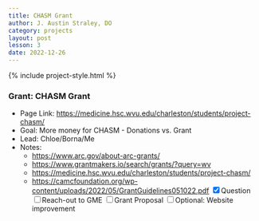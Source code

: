 ```yaml
---
title: CHASM Grant
author: J. Austin Straley, DO
category: projects
layout: post
lesson: 3
date: 2022-12-26
---
```


{% include project-style.html %}

### Grant: CHASM Grant
- Page Link: https://medicine.hsc.wvu.edu/charleston/students/project-chasm/
- Goal: More money for CHASM - Donations vs. Grant
- Lead: Chloe/Borna/Me
- Notes:
    - https://www.arc.gov/about-arc-grants/
    - https://www.grantmakers.io/search/grants/?query=wv
    - https://medicine.hsc.wvu.edu/charleston/students/project-chasm/
    - https://camcfoundation.org/wp-content/uploads/2022/05/GrantGuidelines051022.pdf
<label class="form-control"><input type="checkbox" name="checkbox-checked" checked/>Question</label>
<label class="form-control"><input type="checkbox" name="checkbox"/>Reach-out to GME</label>
<label class="form-control"><input type="checkbox" name="checkbox"/>Grant Proposal</label>
<label class="form-control"><input type="checkbox" name="checkbox"/>Optional: Website improvement</label>